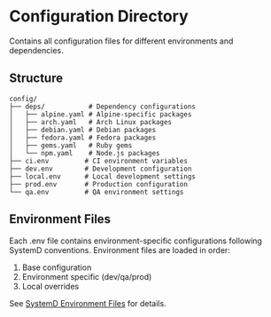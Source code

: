 
# Configuration Directory

Contains all configuration files for different environments and dependencies.

## Structure
```
config/
├── deps/           # Dependency configurations
│   ├── alpine.yaml # Alpine-specific packages
│   ├── arch.yaml   # Arch Linux packages
│   ├── debian.yaml # Debian packages
│   ├── fedora.yaml # Fedora packages
│   ├── gems.yaml   # Ruby gems
│   └── npm.yaml    # Node.js packages
├── ci.env         # CI environment variables
├── dev.env        # Development configuration
├── local.env      # Local development settings
├── prod.env       # Production configuration
└── qa.env         # QA environment settings
```

## Environment Files
Each .env file contains environment-specific configurations following SystemD conventions.
Environment files are loaded in order:
1. Base configuration
2. Environment specific (dev/qa/prod)
3. Local overrides

See [SystemD Environment Files](https://www.freedesktop.org/software/systemd/man/systemd.exec.html#EnvironmentFile=) for details.
